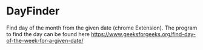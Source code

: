 # DayFinder
Find day of the month from the given date (chrome Extension).
The program to find the day can be found here https://www.geeksforgeeks.org/find-day-of-the-week-for-a-given-date/
